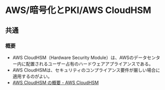 # AWS/暗号化とPKI/AWS CloudHSM

## 共通

### 概要

- AWS CloudHSM（Hardware Security Module）は、AWSのデータセンター内に配置されるユーザー占有のハードウェアアプライアンスである。
- AWS CloudHSMは、セキュリティのコンプライアンス要件が厳しい場合に適用するのがよい。
- [AWS CloudHSM の概要 - AWS CloudHSM](https://docs.aws.amazon.com/ja_jp/cloudhsm/latest/userguide/introduction.html)
